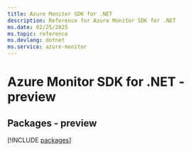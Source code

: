 ```yaml
---
title: Azure Monitor SDK for .NET
description: Reference for Azure Monitor SDK for .NET
ms.date: 02/25/2025
ms.topic: reference
ms.devlang: dotnet
ms.service: azure-monitor
---
```

# Azure Monitor SDK for .NET - preview
## Packages - preview
[!INCLUDE [packages](monitor-index.md)]